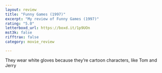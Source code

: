 ```yaml
---
layout: review
title: "Funny Games (1997)"
excerpt: "My review of Funny Games (1997)"
rating: "5.0"
letterboxd_url: https://boxd.it/1p9UOn
mst3k: false
rifftrax: false
category: movie_review

---
```


They wear white gloves because they’re cartoon characters, like Tom and Jerry